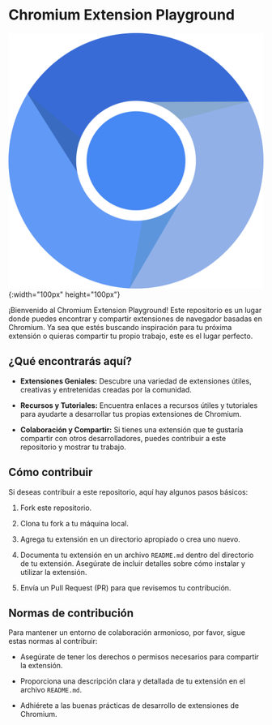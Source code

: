 # Chromium Extension Playground
![Chromium Logo](logo.png){:width="100px" height="100px"}

¡Bienvenido al Chromium Extension Playground! Este repositorio es un lugar donde puedes encontrar y compartir extensiones de navegador basadas en Chromium. Ya sea que estés buscando inspiración para tu próxima extensión o quieras compartir tu propio trabajo, este es el lugar perfecto.

## ¿Qué encontrarás aquí?
- **Extensiones Geniales:** Descubre una variedad de extensiones útiles, creativas y entretenidas creadas por la comunidad.

- **Recursos y Tutoriales:** Encuentra enlaces a recursos útiles y tutoriales para ayudarte a desarrollar tus propias extensiones de Chromium.

- **Colaboración y Compartir:** Si tienes una extensión que te gustaría compartir con otros desarrolladores, puedes contribuir a este repositorio y mostrar tu trabajo.

## Cómo contribuir
Si deseas contribuir a este repositorio, aquí hay algunos pasos básicos:

1. Fork este repositorio.

2. Clona tu fork a tu máquina local.

3. Agrega tu extensión en un directorio apropiado o crea uno nuevo.

4. Documenta tu extensión en un archivo `README.md` dentro del directorio de tu extensión. Asegúrate de incluir detalles sobre cómo instalar y utilizar la extensión.

5. Envía un Pull Request (PR) para que revisemos tu contribución.

## Normas de contribución
Para mantener un entorno de colaboración armonioso, por favor, sigue estas normas al contribuir:

- Asegúrate de tener los derechos o permisos necesarios para compartir la extensión.

- Proporciona una descripción clara y detallada de tu extensión en el archivo `README.md`.

- Adhiérete a las buenas prácticas de desarrollo de extensiones de Chromium.
